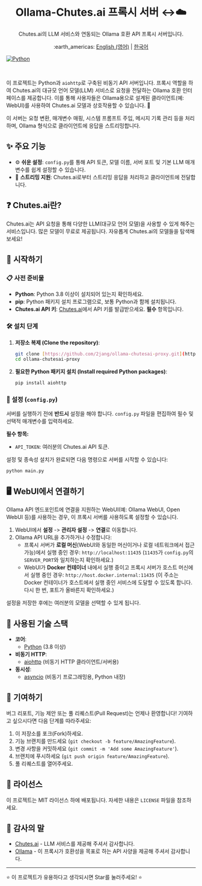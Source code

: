 <div align="center">

<h1>Ollama-Chutes.ai 프록시 서버 ↔️☁️</h1>

<p>
  Chutes.ai의 LLM 서비스와 연동되는 Ollama 호환 API 프록시 서버입니다.
</p>
<p>:earth_americas: <a href="[https://github.com/2jang/ollama-chutesai-proxy](https://github.com/2jang/ollama-chutesai-proxy)">English (영어)</a> | <a href="[https://github.com/2jang/ollama-chutesai-proxy/blob/main/README-ko.md](https://github.com/2jang/ollama-chutesai-proxy/blob/main/README-ko.md)">한국어</a></p>

</div>

[![Python](https://img.shields.io/badge/Python-3.8+-3776AB?style=for-the-badge&logo=python&logoColor=white)]([https://www.python.org/](https://www.python.org/))

<br />

이 프로젝트는 Python과 `aiohttp`로 구축된 비동기 API 서버입니다. 프록시 역할을 하여 Chutes.ai의 대규모 언어 모델(LLM) 서비스로 요청을 전달하는 Ollama 호환 인터페이스를 제공합니다.
이를 통해 사용자들은 Ollama용으로 설계된 클라이언트(예: WebUI)를 사용하여 Chutes.ai 모델과 상호작용할 수 있습니다. 🚀

이 서버는 요청 변환, 매개변수 매핑, 시스템 프롬프트 주입, 메시지 기록 관리 등을 처리하며, Ollama 형식으로 클라이언트에 응답을 스트리밍합니다.

## ✨ 주요 기능

- ⚙️ **쉬운 설정**: `config.py`를 통해 API 토큰, 모델 이름, 서버 포트 및 기본 LLM 매개변수를 쉽게 설정할 수 있습니다.
- 💨 **스트리밍 지원**: Chutes.ai로부터 스트리밍 응답을 처리하고 클라이언트에 전달합니다.

## ❓ Chutes.ai란?

Chutes.ai는 API 요청을 통해 다양한 LLM(대규모 언어 모델)을 사용할 수 있게 해주는 서비스입니다. 많은 모델이 무료로 제공됩니다. 자유롭게 Chutes.ai의 모델들을 탐색해 보세요!

## 🚀 시작하기

### 📋 사전 준비물

-   **Python**: Python 3.8 이상이 설치되어 있는지 확인하세요.
-   **pip**: Python 패키지 설치 프로그램으로, 보통 Python과 함께 설치됩니다.
-   **Chutes.ai API 키**: [Chutes.ai](https://chutes.ai/app/api)에서 API 키를 발급받으세요. **필수** 항목입니다.

### 🛠️ 설치 단계

1.  **저장소 복제 (Clone the repository)**:
    ```bash
    git clone [https://github.com/2jang/ollama-chutesai-proxy.git](https://github.com/2jang/ollama-chutesai-proxy.git)
    cd ollama-chutesai-proxy
    ```

2.  **필요한 Python 패키지 설치 (Install required Python packages)**:
    ```bash
    pip install aiohttp
    ```

### 🔑 설정 (`config.py`)

서버를 실행하기 전에 **반드시** 설정을 해야 합니다.
`config.py` 파일을 편집하여 필수 및 선택적 매개변수를 입력하세요.

**필수 항목:**
* `API_TOKEN`: 여러분의 Chutes.ai API 토큰.

설정 및 종속성 설치가 완료되면 다음 명령으로 서버를 시작할 수 있습니다:

```bash
python main.py
```

## 🖥️ WebUI에서 연결하기

Ollama API 엔드포인트에 연결을 지원하는 WebUI(예: Ollama WebUI, Open WebUI 등)를 사용하는 경우, 이 프록시 서버를 사용하도록 설정할 수 있습니다.

1.  WebUI에서 **설정** -> **관리자 설정** -> **연결**로 이동합니다.
2.  Ollama API URL을 추가하거나 수정합니다:
    * 프록시 서버가 **로컬 머신**(WebUI와 동일한 머신이거나 로컬 네트워크에서 접근 가능)에서 실행 중인 경우:
      `http://localhost:11435`
      (`11435`가 `config.py`의 `SERVER_PORT`와 일치하는지 확인하세요.)
    * WebUI가 **Docker 컨테이너** 내에서 실행 중이고 프록시 서버가 호스트 머신에서 실행 중인 경우:
      `http://host.docker.internal:11435`
      (이 주소는 Docker 컨테이너가 호스트에서 실행 중인 서비스에 도달할 수 있도록 합니다. 다시 한 번, 포트가 올바른지 확인하세요.)

설정을 저장한 후에는 여러분의 모델을 선택할 수 있게 됩니다.

## 🧩 사용된 기술 스택

-   **코어**:
    -   [Python](https://www.python.org/) (3.8 이상)
-   **비동기 HTTP**:
    -   [aiohttp](https://docs.aiohttp.org/en/stable/) (비동기 HTTP 클라이언트/서버용)
-   **동시성**:
    -   [asyncio](https://docs.python.org/3/library/asyncio.html) (비동기 프로그래밍용, Python 내장)

## 🤝 기여하기

버그 리포트, 기능 제안 또는 풀 리퀘스트(Pull Request)는 언제나 환영합니다! 기여하고 싶으시다면 다음 단계를 따라주세요:

1.  이 저장소를 포크(Fork)하세요.
2.  기능 브랜치를 만드세요 (`git checkout -b feature/AmazingFeature`).
3.  변경 사항을 커밋하세요 (`git commit -m 'Add some AmazingFeature'`).
4.  브랜치에 푸시하세요 (`git push origin feature/AmazingFeature`).
5.  풀 리퀘스트를 열어주세요.

## 📝 라이선스

이 프로젝트는 MIT 라이선스 하에 배포됩니다. 자세한 내용은 `LICENSE` 파일을 참조하세요.

## 🙏 감사의 말

* [Chutes.ai](https://chutes.ai/) - LLM 서비스를 제공해 주셔서 감사합니다.
* [Ollama](https://ollama.com/) - 이 프록시가 호환성을 목표로 하는 API 사양을 제공해 주셔서 감사합니다.

---

⭐ 이 프로젝트가 유용하다고 생각되시면 Star를 눌러주세요! ⭐